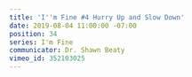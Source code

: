 ```yaml
---
title: 'I''m Fine #4 Hurry Up and Slow Down'
date: 2019-08-04 11:00:00 -07:00
position: 34
series: I'm Fine
communicator: Dr. Shawn Beaty
vimeo_id: 352103025
---
```


